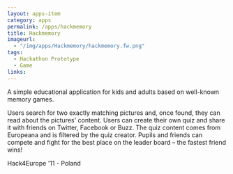 ```yaml
---
layout: apps-item
category: apps
permalink: /apps/hackmemory
title: Hackmemory
imageurl:
  - "/img/apps/Hackmemory/hackmemory.fw.png"
tags:
  - Hackathon Prototype
  - Game
links:
---
```


A simple educational application for kids and adults based on well-known memory games.

Users search for two exactly matching pictures and, once found, they can read about the pictures' content. Users can create their own quiz and share it with friends on Twitter, Facebook or Buzz. The quiz content comes from Europeana and is filtered by the quiz creator. Pupils and friends can compete and fight for the best place on the leader board – the fastest friend wins!

Hack4Europe '11 - Poland
